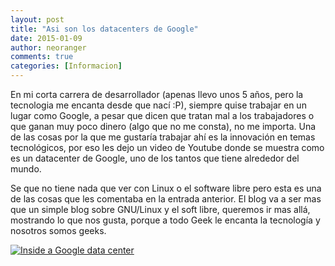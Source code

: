 ```yaml
---
layout: post
title: "Asi son los datacenters de Google"
date: 2015-01-09
author: neoranger
comments: true
categories: [Informacion]
---
```

En mi corta carrera de desarrollador (apenas llevo unos 5 años, pero la tecnologia me encanta desde que nací :P), siempre quise trabajar en un lugar como Google, a pesar que dicen que tratan mal a los trabajadores o que ganan muy poco dinero (algo que no me consta), no me importa. Una de las cosas por la que me gustaría trabajar ahí es la innovación en temas tecnológicos, por eso les dejo un video de Youtube donde se muestra como es un datacenter de Google, uno de los tantos que tiene alrededor del mundo.

Se que no tiene nada que ver con Linux o el software libre pero esta es una de las cosas que les comentaba en la entrada anterior. El blog va a ser mas que un simple blog sobre GNU/Linux y el soft libre, queremos ir mas allá, mostrando lo que nos gusta, porque a todo Geek le encanta la tecnología y nosotros somos geeks.

[![Inside a Google data center](https://img.youtube.com/vi/XZmGGAbHqa0/0.jpg)](https://www.youtube.com/watch?v=XZmGGAbHqa0 "Inside a Google data center")
